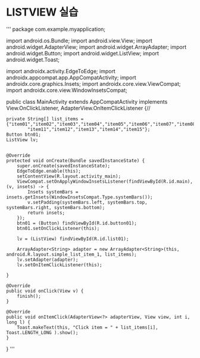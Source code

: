 # LISTVIEW 실습
'''
package com.example.myapplication;

import android.os.Bundle;
import android.view.View;
import android.widget.AdapterView;
import android.widget.ArrayAdapter;
import android.widget.Button;
import android.widget.ListView;
import android.widget.Toast;

import androidx.activity.EdgeToEdge;
import androidx.appcompat.app.AppCompatActivity;
import androidx.core.graphics.Insets;
import androidx.core.view.ViewCompat;
import androidx.core.view.WindowInsetsCompat;

public class MainActivity extends AppCompatActivity
        implements View.OnClickListener, AdapterView.OnItemClickListener {//

    private String[] list_items = {"item01","item02","item03","item04","item05","item06","item07","item08","item09","item10",
            "item11","item12","item13","item14","item15"};
    Button btn01;
    ListView lv;


    @Override
    protected void onCreate(Bundle savedInstanceState) {
        super.onCreate(savedInstanceState);
        EdgeToEdge.enable(this);
        setContentView(R.layout.activity_main);
        ViewCompat.setOnApplyWindowInsetsListener(findViewById(R.id.main), (v, insets) -> {
            Insets systemBars = insets.getInsets(WindowInsetsCompat.Type.systemBars());
            v.setPadding(systemBars.left, systemBars.top, systemBars.right, systemBars.bottom);
            return insets;
        });
        btn01 = (Button) findViewById(R.id.button01);
        btn01.setOnClickListener(this);

        lv = (ListView) findViewById(R.id.list01);

        ArrayAdapter<String> adapter = new ArrayAdapter<String>(this, android.R.layout.simple_list_item_1, list_items);
        lv.setAdapter(adapter);
        lv.setOnItemClickListener(this);

    }

    @Override
    public void onClick(View v) {
        finish();
    }

    @Override
    public void onItemClick(AdapterView<?> adapterView, View view, int i, long l) {
        Toast.makeText(this, "Click item = " + list_items[i], Toast.LENGTH_LONG ).show();
    }
}
'''


